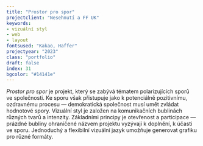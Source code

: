 ```yaml
---
title: "Prostor pro spor"
projectclient: "Nesehnutí a FF UK"
keywords: 
- vizuální styl
- web
- layout
fontsused: "Kakao, Haffer"
projectyear: "2023"
class: "portfolio"
draft: false
index: 31
bgcolor: "#14141e"
---
```



*Prostor pro spor* je projekt, který se zabývá tématem polarizujících sporů ve&nbsp;společnosti. Ke&nbsp;sporu však přistupuje jako k&nbsp;potenciálně pozitivnímu, ozdravnému procesu&nbsp;— demokratická společnost musí umět zvládat hodnotové spory. Vizuální styl je založen na&nbsp;komunikačních bublinách různých tvarů a&nbsp;intenzity. Základními principy je otevřenost a&nbsp;participace&nbsp;— prázdné bubliny ohraničené názvem projektu vyzývají k&nbsp;doplnění, k&nbsp;účasti ve&nbsp;sporu. Jednoduchý a&nbsp;flexibilní vizuální jazyk umožňuje generovat grafiku pro různé formáty.